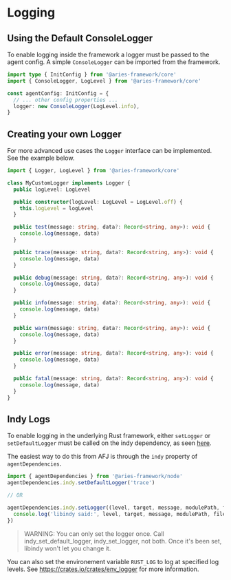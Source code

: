 # Logging

## Using the Default ConsoleLogger

To enable logging inside the framework a logger must be passed to the agent config. A simple `ConsoleLogger` can be imported from the framework.

```ts
import type { InitConfig } from '@aries-framework/core'
import { ConsoleLogger, LogLevel } from '@aries-framework/core'

const agentConfig: InitConfig = {
  // ... other config properties ...
  logger: new ConsoleLogger(LogLevel.info),
}
```

## Creating your own Logger

For more advanced use cases the `Logger` interface can be implemented. See the example below.

```ts
import { Logger, LogLevel } from '@aries-framework/core'

class MyCustomLogger implements Logger {
  public logLevel: LogLevel

  public constructor(logLevel: LogLevel = LogLevel.off) {
    this.logLevel = logLevel
  }

  public test(message: string, data?: Record<string, any>): void {
    console.log(message, data)
  }

  public trace(message: string, data?: Record<string, any>): void {
    console.log(message, data)
  }

  public debug(message: string, data?: Record<string, any>): void {
    console.log(message, data)
  }

  public info(message: string, data?: Record<string, any>): void {
    console.log(message, data)
  }

  public warn(message: string, data?: Record<string, any>): void {
    console.log(message, data)
  }

  public error(message: string, data?: Record<string, any>): void {
    console.log(message, data)
  }

  public fatal(message: string, data?: Record<string, any>): void {
    console.log(message, data)
  }
}
```

## Indy Logs

To enable logging in the underlying Rust framework, either `setLogger` or `setDefaultLogger` must be called on the indy dependency, as seen [here](https://github.com/hyperledger/indy-sdk/tree/master/wrappers/nodejs#logger).

The easiest way to do this from AFJ is through the `indy` property of `agentDependencies`.

```ts
import { agentDependencies } from '@aries-framework/node'
agentDependencies.indy.setDefaultLogger('trace')

// OR

agentDependencies.indy.setLogger((level, target, message, modulePath, file, line) => {
  console.log('libindy said:', level, target, message, modulePath, file, line)
})
```

> WARNING: You can only set the logger once. Call indy_set_default_logger, indy_set_logger, not both. Once it's been set, libindy won't let you change it.

You can also set the environement variable `RUST_LOG` to log at specified log levels.
See https://crates.io/crates/env_logger for more information.
